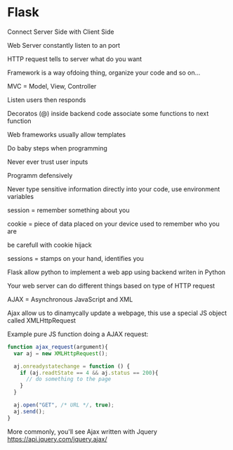 # Flask

Connect Server Side with Client Side

Web Server constantly listen to an port

HTTP request tells to server what do you want

Framework is a way ofdoing thing, organize your code and so on...

MVC = Model, View, Controller

Listen users then responds

Decoratos (@) inside backend code associate some functions to next function

Web frameworks usually allow templates

Do baby steps when programming

Never ever trust user inputs

Programm defensively

Never type sensitive information directly into your code, use environment variables

session = remember something about you 

cookie = piece of data placed on your device used to remember who you are

be carefull with cookie hijack

sessions = stamps on your hand, identifies you

Flask allow python to implement a web app using backend writen in Python

Your web server can do different things based on type of HTTP request

AJAX = Asynchronous JavaScript and XML

Ajax allow us to dinamycally update a webpage, this use a special JS object called XMLHttpRequest

Example pure JS function doing a AJAX request:
```js
function ajax_request(argument){
  var aj = new XMLHttpRequest();

  aj.onreadystatechange = function () {
    if (aj.readtState == 4 && aj.status == 200){
      // do something to the page
    }
  }

  aj.open("GET", /* URL */, true);
  aj.send();
}
```

More commonly, you'll see Ajax written with Jquery https://api.jquery.com/jquery.ajax/